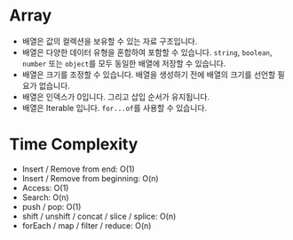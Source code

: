 # Array
- 배열은 값의 컬렉션을 보유할 수 있는 자료 구조입니다.
- 배열은 다양한 데이터 유형을 혼합하여 포함할 수 있습니다. `string`, `boolean`, `number` 또는 `object`를 모두 동일한 배열에 저장할 수 있습니다.
- 배열은 크기를 조정할 수 있습니다. 배열을 생성하기 전에 배열의 크기를 선언할 필요가 없습니다.
- 배열은 인덱스가 0입니다. 그리고 삽입 순서가 유지됩니다.
- 배열은 Iterable 입니다. `for...of`를 사용할 수 있습니다.

# Time Complexity
- Insert / Remove from end: O(1)
- Insert / Remove from beginning: O(n)
- Access: O(1)
- Search: O(n)
- push / pop: O(1)
- shift / unshift / concat / slice / splice: O(n)
- forEach / map / filter / reduce: O(n)
